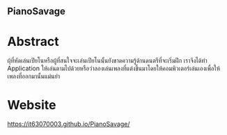 ## PianoSavage
# Abstract
  ผุ้ที่หัดเล่นเปียโนหรือผู้ที่สนใจจะเล่นเปียโนนั้นยังขาดความรู้ด้านดนตรีที่จะเริ่มฝึก เราจึงได้ทำ Application ให้เล่นตามไปด้วยหรือว่าลองเล่นเพลงที่แต่งขึ้นมาโดยให้คอมพิวเตอร์เล่นเองเพื่อให้เพลงที่ออกมานั้นแม่นยำ

# Website
https://it63070003.github.io/PianoSavage/
